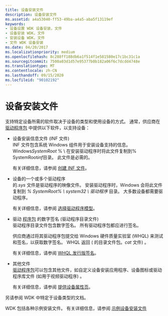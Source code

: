 ```yaml
---
title: 设备安装文件
description: 设备安装文件
ms.assetid: a4a53040-ff53-49ba-a4a5-aba5f13119ef
keywords:
- 设备设置 WDK 设备安装，文件
- 设备安装 WDK，文件
- 安装设备 WDK，文件
- 文件 WDK 设备安装
ms.date: 04/20/2017
ms.localizationpriority: medium
ms.openlocfilehash: 8c288ff188db6a1f514f1e581580e17c1bc31c1a
ms.sourcegitcommit: 7500a03d1d57e95377b0b182a06f6c7dcdd4748e
ms.translationtype: MT
ms.contentlocale: zh-CN
ms.lasthandoff: 09/15/2020
ms.locfileid: "90102192"
---
```

# <a name="device-installation-files"></a>设备安装文件





支持特定设备所需的软件取决于设备的类型和使用设备的方式。 通常，供应商在 [驱动程序包](driver-packages.md) 中提供以下软件，以支持设备：

* <a href="" id="a-device-setup-information-file--inf-file-"></a>设备安装信息文件 (INF 文件)   
    INF 文件包含系统 Windows 组件用于安装设备支持的信息。 Windows*SystemRoot* % \\ 在安装驱动程序时将此文件复制到% SystemRoot*inf*目录。 此文件是必需的。

    有关详细信息，请参阅 [创建 INF 文件](overview-of-inf-files.md)。

* <a href="" id="one-or-more-drivers-for-the-device"></a>设备的一个或多个驱动程序  
    的.*sys* 文件是驱动程序的映像文件。 安装驱动程序时，Windows 会将此文件复制到 *% SystemRoot% \\ system32 \\ 驱动程序* 目录。 大多数设备都需要驱动程序。

    有关详细信息，请参阅 [选择驱动程序模型](../gettingstarted/choosing-a-driver-model.md)。

* <a href="" id="digital-signatures-for-the-driver-package--a-driver-catalog-file-"></a>驱动 [程序包](driver-packages.md) 的数字签名 (驱动程序目录文件)   
    驱动程序目录文件包含数字签名。 所有驱动程序包都应进行签名。

    供应商通过将其驱动程序包提交给 Windows 硬件质量实验室 (WHQL) 来测试和签名，以获取数字签名。 WHQL 返回 ( 的目录文件包。*cat* 文件) 。

    有关详细信息，请参阅 [WHQL 发行版签名](whql-release-signature.md)。

* <a href="" id="other-files"></a>其他文件  
    [驱动程序包](driver-packages.md)可以包含其他文件，如自定义设备安装应用程序、设备图标或驱动程序库文件 (如用于视频驱动程序) 。

    有关详细信息，请参阅 [提供设备属性页](./overview-of-device-property-pages.md)。

另请参阅 WDK 中特定于设备类型的文档。

WDK 包括各种示例安装文件。 有关详细信息，请参阅 [示例设备安装文件](sample-device-installation-files.md)

